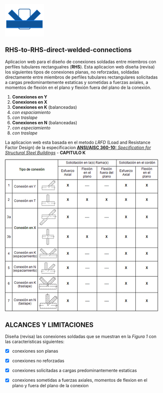
![logo](/icono-128.png)  

RHS-to-RHS-direct-welded-connections
----------------------------------------
Aplicacion web para el diseño de conexiones soldadas entre miembros con perfiles tubulares rectangualres (**RHS**).
Esta aplicacion web diseña (revisa) los  siguientes tipos de conexiones planas, no reforzadas, soldadas directamente entre miembros de perfiles tubulares rectangulares solicitadas a cargas predominantemente estaticas y sometidas a fuerzas axiales, a momentos de flexión en el plano y flexión fuera del plano de la conexión. 

1. **Conexiones en Y**
1. **Conexiones en X**
1. **Conexiones en K** (balanceadas)
  1. *con espaciamiento*
  2. *con traslape*
1. **Conexiones en N** (balanceadas)
  1. *con especiamiento*
  2. *con traslape*

La aplicacion web esta basada en el metodo *LRFD* (Load and Resistance Factor Design) de la especificacion [**ANSI/AISC 360-10:** *Specification for Structural Steel Buildings*](https://www.aisc.org/WorkArea/showcontent.aspx?id=26516) - **CAPITULO K** 

![conexiones](/capturas/conexiones.png "Figura 1")


ALCANCES Y LIMITACIONES
----------------------------------------
Diseña (revisa) las conexiones soldadas que se muestran en la *Figura 1* con las caracteristicas siguientes:

- [x] conexiones son planas 
- [x] conexiones no reforzadas
- [x] conexiones solicitadas a cargas predominantemente estaticas
- [x] conexiones sometidas a fuerzas axiales, momentos de flexion en el plano y fuera del plano de la conexion

 
